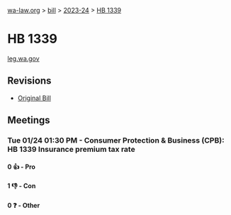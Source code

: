 [wa-law.org](/) > [bill](/bill/) > [2023-24](/bill/2023-24/) > [HB 1339](/bill/2023-24/hb/1339/)

# HB 1339
[leg.wa.gov](https://app.leg.wa.gov/billsummary?BillNumber=1339&Year=2023&Initiative=false)

## Revisions
* [Original Bill](1/)

## Meetings
### Tue 01/24 01:30 PM - Consumer Protection & Business (CPB): HB 1339 Insurance premium tax rate
#### 0 👍 - Pro

#### 1 👎 - Con

#### 0 ❓ - Other

